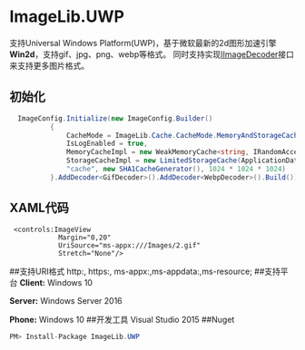 # ImageLib.UWP
  支持Universal Windows Platform(UWP)，基于微软最新的2d图形加速引擎**Win2d**，支持gif、jpg、png、webp等格式。
  同时支持实现[IImageDecoder](https://github.com/chenrensong/ImageLib.UWP/blob/master/ImageLib/IO/IImageDecoder.cs)接口来支持更多图片格式。
 
## 初始化
``` c#
  ImageConfig.Initialize(new ImageConfig.Builder()
          {
              CacheMode = ImageLib.Cache.CacheMode.MemoryAndStorageCache,
              IsLogEnabled = true,
              MemoryCacheImpl = new WeakMemoryCache<string, IRandomAccessStream>(),
              StorageCacheImpl = new LimitedStorageCache(ApplicationData.Current.LocalCacheFolder,
              "cache", new SHA1CacheGenerator(), 1024 * 1024 * 1024)
          }.AddDecoder<GifDecoder>().AddDecoder<WebpDecoder>().Build());
```
## XAML代码
``` xaml
 <controls:ImageView 
            Margin="0,20"
            UriSource="ms-appx:///Images/2.gif"
            Stretch="None"/>
```

##支持URI格式
  http:, https:, ms-appx:,ms-appdata:,ms-resource;
##支持平台
  **Client:** Windows 10
  
  **Server:** Windows Server 2016 
  
  **Phone:**  Windows 10 
##开发工具
  Visual Studio 2015 
##Nuget
``` c#
PM> Install-Package ImageLib.UWP
```

